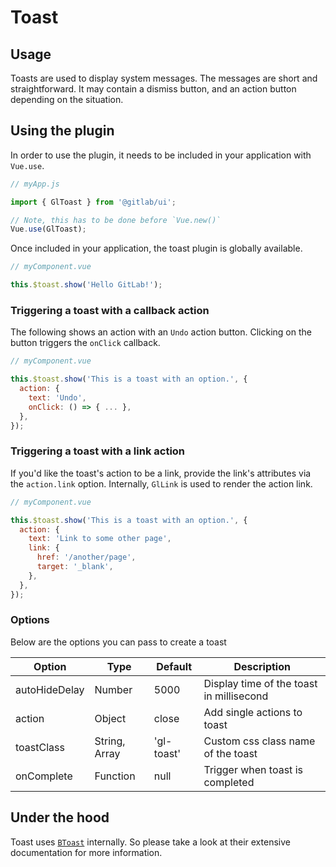 # Toast

<!-- STORY -->

## Usage

Toasts are used to display system messages. The messages are short and straightforward. It may
contain a dismiss button, and an action button depending on the situation.

## Using the plugin

In order to use the plugin, it needs to be included in your application with `Vue.use`.

```js
// myApp.js

import { GlToast } from '@gitlab/ui';

// Note, this has to be done before `Vue.new()`
Vue.use(GlToast);
```

Once included in your application, the toast plugin is globally available.

```js
// myComponent.vue

this.$toast.show('Hello GitLab!');
```

### Triggering a toast with a callback action

The following shows an action with an `Undo` action button. Clicking on the button triggers the
`onClick` callback.

```js
// myComponent.vue

this.$toast.show('This is a toast with an option.', {
  action: {
    text: 'Undo',
    onClick: () => { ... },
  },
});
```

### Triggering a toast with a link action

If you'd like the toast's action to be a link, provide the link's attributes via the `action.link`
option. Internally, `GlLink` is used to render the action link.

```js
// myComponent.vue

this.$toast.show('This is a toast with an option.', {
  action: {
    text: 'Link to some other page',
    link: {
      href: '/another/page',
      target: '_blank',
    },
  },
});
```

### Options

Below are the options you can pass to create a toast

| **Option**    | **Type**      | **Default** | **Description**                          |
| ------------- | ------------- | ----------- | ---------------------------------------- |
| autoHideDelay | Number        | 5000        | Display time of the toast in millisecond |
| action        | Object        | close       | Add single actions to toast              |
| toastClass    | String, Array | 'gl-toast'  | Custom css class name of the toast       |
| onComplete    | Function      | null        | Trigger when toast is completed          |

## Under the hood

Toast uses [`BToast`] internally. So please take a look at their extensive documentation for more information.

[`btoast`]: https://bootstrap-vue.org/docs/components/toast
